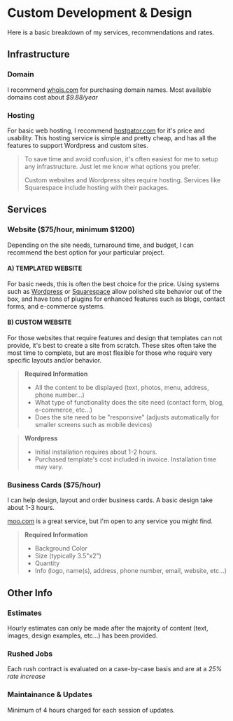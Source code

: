 Custom Development & Design
===================================
Here is a basic breakdown of my services, recommendations and rates.



Infrastructure
-----------------------
### Domain
I recommend [whois.com](https://whois.com) for purchasing domain names. Most available domains cost about _$9.88/year_

### Hosting
For basic web hosting, I recommend [hostgator.com](http://www.hostgator.com/shared) for it's price and usability. This hosting service is simple and pretty cheap, and has all the features to support Wordpress and custom sites.

> To save time and avoid confusion, it's often easiest for me to setup any infrastructure.  Just let me know what options you prefer.
>
> Custom websites and Wordpress sites require hosting.  Services like Squarespace include hosting with their packages.



Services
-----------------------
### Website ($75/hour, minimum $1200)
Depending on the site needs, turnaround time, and budget, I can recommend the best option for your particular project.

#### A) TEMPLATED WEBSITE
For basic needs, this is often the best choice for the price.  Using systems such as [Wordpress](https://wordpress.com/) or [Squarespace](https://squarespace.com) allow polished site behavior out of the box, and have tons of plugins for enhanced features such as blogs, contact forms, and e-commerce systems.

#### B) CUSTOM WEBSITE
For those websites that require features and design that templates can not provide, it's best to create a site from scratch.  These sites often
take the most time to complete, but are most flexible for those who require very specific layouts and/or behavior.


> __Required Information__
> - All the content to be displayed (text, photos, menu, address, phone number...)
> - What type of functionality does the site need (contact form, blog, e-commerce, etc...)
> - Does the site need to be "responsive" (adjusts automatically for smaller screens such as mobile devices)

> __Wordpress__
> - Initial installation requires about 1-2 hours.
> - Purchased template's cost included in invoice. Installation time may vary.


### Business Cards ($75/hour)
I can help design, layout and order business cards.  A basic design take about 1-3 hours.

[moo.com](http://us.moo.com/products/original-business-cards.html) is a great service, but I'm open to any service you might find.

> __Required Information__
> - Background Color
> - Size (typically 3.5"x2")
> - Quantity
> - Info (logo, name(s), address, phone number, email, website, etc...)


Other Info
-----------------------
### Estimates
Hourly estimates can only be made after the majority of content (text, images, design examples, etc...) has been provided.

### Rushed Jobs
Each rush contract is evaluated on a case-by-case basis and are at a _25% rate increase_

### Maintainance &amp; Updates
Minimum of 4 hours charged for each session of updates.


